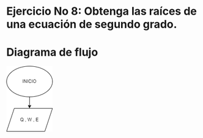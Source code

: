 # Ejercicio No 8: Obtenga las raíces de una ecuación de segundo grado.

# Diagrama de flujo

![Diagrama de flujo](diagrama-raíces.png "Diagrama de flujo")